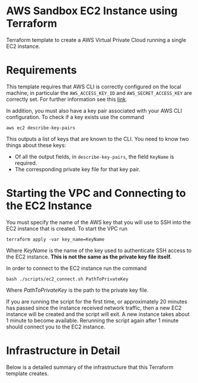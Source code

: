 <!-- 
TODO: Note that backend is created locally.
TODO: emphasize that we create a launch config, not an instance.
 -->

# AWS Sandbox EC2 Instance using Terraform

Terraform template to create a AWS Virtual Private Cloud running a single EC2
instance.

# Requirements

This template requires that AWS CLI is correctly configured on the local
machine, in particular the `AWS_ACCESS_KEY_ID` and `AWS_SECRET_ACCESS_KEY`
are correctly set. For further information see this 
[link](https://registry.terraform.io/providers/hashicorp/aws/latest/docs).

In addition, you must also have a key pair associated with your AWS CLI 
configuration. To check if a key exists use the command

`aws ec2 describe-key-pairs`

This outputs a list of keys that are known to the CLI. You need to know two
things about these keys:

* Of all the output fields, in `describe-key-pairs`, the field `KeyName` is
required.
* The corresponding private key file for that key pair.

# Starting the VPC and Connecting to the EC2 Instance

You must specify the name of the AWS key that you will use to SSH into the
EC2 instance that is created. To start the VPC run

`terraform apply -var key_name=KeyName`

Where _KeyName_ is the name of the key used to authenticate SSH access to
the EC2 instance. **This is not the same as the private key file itself.**

In order to connect to the EC2 instance run the command

`bash ./scripts/ec2_connect.sh PathToPrivateKey`

Where _PathToPrivateKey_ is the path to the private key file.

If you are running the script for the first time, or approximately 20 minutes
has passed since the instance received network traffic, then a new EC2 instance
will be created and the script will exit. A new instance takes about 1 minute
to become available. Rerunning the script again after 1 minute should connect
you to the EC2 instance.

# Infrastructure in Detail

Below is a detailed summary of the infrastructure that this Terraform template
creates.
